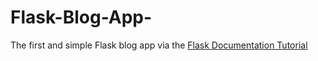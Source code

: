 # Flask-Blog-App-
The first and simple Flask blog app via the [Flask Documentation Tutorial](http://flask.pocoo.org/docs/1.0/tutorial/)
